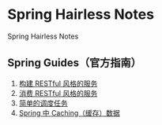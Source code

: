 # Spring Hairless Notes
Spring Hairless Notes

## Spring Guides（官方指南）
1. [构建 RESTful 风格的服务](docs/spring-guides/gs-rest-service.md)
2. [消费 RESTful 风格的服务](docs/spring-guides/gs-consuming-rest.md)
3. [简单的调度任务](docs/spring-guides/gs-consuming-rest.md)
4. [Spring 中 Caching（缓存）数据](docs/spring-guides/gs-caching.md)